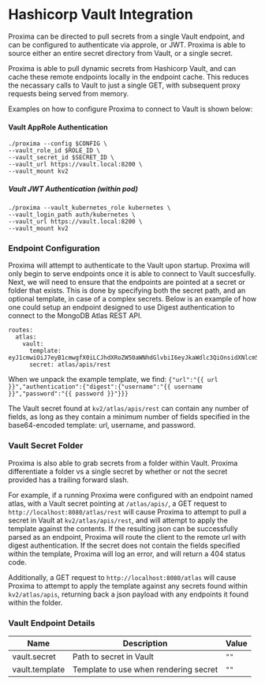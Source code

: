 # Hashicorp Vault Integration

Proxima can be directed to pull secrets from a single Vault endpoint, and can be configured to authenticate via approle, or JWT. Proxima is able to source either an entire secret directory from Vault, or a single secret. 

Proxima is able to pull dynamic secrets from Hashicorp Vault, and can cache these remote endpoints locally in the endpoint cache. This reduces the necassary calls to Vault to just a single GET, with subsequent proxy requests being served from memory.

Examples on how to configure Proxima to connect to Vault is shown below:

#### Vault AppRole Authentication
```
./proxima --config $CONFIG \
--vault_role_id $ROLE_ID \
--vault_secret_id $SECRET_ID \
--vault_url https://vault.local:8200 \
--vault_mount kv2
```

##### Vault JWT Authentication (within pod)
```
./proxima --vault_kubernetes_role kubernetes \
--vault_login_path auth/kubernetes \
--vault_url https://vault.local:8200 \
--vault_mount kv2
```

### Endpoint Configuration

Proxima will attempt to authenticate to the Vault upon startup. Proxima will only begin to serve endpoints once it is able to connect to Vault succesfully. Next, we will need to ensure that the endpoints are pointed at a secret or folder that exists. This is done by specifying both the secret path, and an optional template, in case of a complex secrets. Below is an example of how one could setup an endpoint designed to use Digest authentication to connect to the MongoDB Atlas REST API.

```
routes:
  atlas:
    vault:
      template: eyJ1cmwiOiJ7eyB1cmwgfX0iLCJhdXRoZW50aWNhdGlvbiI6eyJkaWdlc3QiOnsidXNlcm5hbWUiOiJ7eyB1c2VybmFtZSB9fSIsInBhc3N3b3JkIjoie3sgcGFzc3dvcmQgfX0ifX19Cg==
      secret: atlas/apis/rest
```

When we unpack the example template, we find: `{"url":"{{ url }}","authentication":{"digest":{"username":"{{ username }}","password":"{{ password }}"}}}`

The Vault secret found at `kv2/atlas/apis/rest` can contain any number of fields,  as long as they contain a minimum number of fields specified in the base64-encoded template: url, username, and password. 

### Vault Secret Folder

Proxima is also able to grab secrets from a folder within  Vault. Proxima differentiate a folder vs a single secret by whether or not the secret provided has a trailing forward slash.

For example, if a running Proxima were configured with an endpoint named atlas, with a Vault secret pointing at `/atlas/apis/`, a GET request to `http://localhost:8080/atlas/rest` will cause Proxima to attempt to pull a secret in Vault at `kv2/atlas/apis/rest`, and will attempt to apply the template against the contents. If the resulting json can be successfully parsed as an endpoint, Proxima will route the client to the remote url with digest authentication. If the secret does not contain the fields specified within the template, Proxima will log an error, and will return a 404 status code.

Additionally, a GET request to `http://localhost:8080/atlas` will cause Proxima to attempt to apply the template against any secrets found within `kv2/atlas/apis`, returning back a json payload with any endpoints it found within the folder. 

### Vault Endpoint Details

| Name                                        | Description                                         | Value      |
|-------------------------------------------- | --------------------------------------------------- | ---------- |
| vault.secret                                | Path to secret in Vault                             | `""`       |
| vault.template                              | Template to use when rendering secret               | `""`       |
